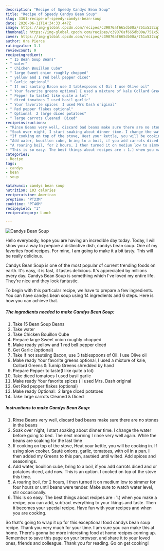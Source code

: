 ```yaml
---
description: "Recipe of Speedy Candys Bean Soup"
title: "Recipe of Speedy Candys Bean Soup"
slug: 3361-recipe-of-speedy-candys-bean-soup
date: 2020-06-11T14:34:33.447Z
image: https://img-global.cpcdn.com/recipes/c39076af665db00a/751x532cq70/candys-bean-soup-recipe-main-photo.jpg
thumbnail: https://img-global.cpcdn.com/recipes/c39076af665db00a/751x532cq70/candys-bean-soup-recipe-main-photo.jpg
cover: https://img-global.cpcdn.com/recipes/c39076af665db00a/751x532cq70/candys-bean-soup-recipe-main-photo.jpg
author: Ora Pierce
ratingvalue: 3.1
reviewcount: 9
recipeingredient:
- " 15 Bean Soup Beans"
- " water"
- " Chicken Bouillon Cube"
- " large Sweet onion roughly chopped"
- " yellow and 1 red bell pepper diced"
- " Garlic optional"
- " If not sauting Bacon use 3 tablespoons of Oil I use Olive oil"
- " Your favorite greens optional I used a mixture of kale Collard Greens  Turnip Greens shredded by hand"
- " Pepper to tasteI like quite a lot"
- " diced tomatoes I used basil garlic"
- " Your favorite spices  I used Mrs Dash original"
- " Red pepper flakes optional"
- " Optional  2 large diced potatoes"
- " large carrots Cleaned  Diced"
recipeinstructions:
- "Rinse Beans very well, discard bad beans make sure there are no stones in the beans"
- "Soak over night, I start soaking about dinner time. I change the water before going to bed. The next morning I rinse very well again. While the beans are soaking for the last time"
- "If cooking on top of the stove, Heat your kettle, you will be cooking in. If using slow cooker. Sauté onions, garlic, tomatoes, with oil in a pan. I then added my Greens to this pan, sautéed until wilted. Add spices and seasonings."
- "Add water, bouillon cube, bring to a boil, if you add carrots diced and or potatoes diced, add now. This is an option. I cooked on top of the stove this time."
- "A roaring boil, for 2 hours, I then turned it on medium low to simmer for four hours or until beans were tender. Make sure to watch water level, stir occasionally."
- "This is so easy. The best things about recipes are : 1.) when you make a recipe, you can add, subtract everything to your likings and taste. Then it becomes your special recipe. Have fun with your recipes and when you are cooking."
categories:
- Recipe
tags:
- candys
- bean
- soup

katakunci: candys bean soup 
nutrition: 103 calories
recipecuisine: American
preptime: "PT23M"
cooktime: "PT46M"
recipeyield: "1"
recipecategory: Lunch

---
```



![Candys Bean Soup](https://img-global.cpcdn.com/recipes/c39076af665db00a/751x532cq70/candys-bean-soup-recipe-main-photo.jpg)

Hello everybody, hope you are having an incredible day today. Today, I will show you a way to prepare a distinctive dish, candys bean soup. One of my favorites food recipes. For mine, I am going to make it a bit tasty. This will be really delicious.

Candys Bean Soup is one of the most popular of current trending foods on earth. It's easy, it is fast, it tastes delicious. It's appreciated by millions every day. Candys Bean Soup is something which I've loved my entire life. They're nice and they look fantastic.




To begin with this particular recipe, we have to prepare a few ingredients. You can have candys bean soup using 14 ingredients and 6 steps. Here is how you can achieve that.

<!--inarticleads1-->

##### The ingredients needed to make Candys Bean Soup:

1. Take  15 Bean Soup Beans
1. Take  water
1. Take  Chicken Bouillon Cube
1. Prepare  large Sweet onion roughly chopped
1. Make ready  yellow and 1 red bell pepper diced
1. Get  Garlic (optional)
1. Take  If not sautéing Bacon, use 3 tablespoons of Oil. I use Olive oil
1. Make ready  Your favorite greens optional, I used a mixture of kale, Collard Greens &amp; Turnip Greens shredded by hand
1. Prepare  Pepper to taste(I like quite a lot)
1. Take  diced tomatoes I used basil garlic
1. Make ready  Your favorite spices ( I used Mrs. Dash original
1. Get  Red pepper flakes (optional)
1. Make ready  Optional:  2 large diced potatoes
1. Take  large carrots Cleaned &amp; Diced




<!--inarticleads2-->

##### Instructions to make Candys Bean Soup:

1. Rinse Beans very well, discard bad beans make sure there are no stones in the beans
1. Soak over night, I start soaking about dinner time. I change the water before going to bed. The next morning I rinse very well again. While the beans are soaking for the last time
1. If cooking on top of the stove, Heat your kettle, you will be cooking in. If using slow cooker. Sauté onions, garlic, tomatoes, with oil in a pan. I then added my Greens to this pan, sautéed until wilted. Add spices and seasonings.
1. Add water, bouillon cube, bring to a boil, if you add carrots diced and or potatoes diced, add now. This is an option. I cooked on top of the stove this time.
1. A roaring boil, for 2 hours, I then turned it on medium low to simmer for four hours or until beans were tender. Make sure to watch water level, stir occasionally.
1. This is so easy. The best things about recipes are : 1.) when you make a recipe, you can add, subtract everything to your likings and taste. Then it becomes your special recipe. Have fun with your recipes and when you are cooking.




So that's going to wrap it up for this exceptional food candys bean soup recipe. Thank you very much for your time. I am sure you can make this at home. There's gonna be more interesting food at home recipes coming up. Remember to save this page on your browser, and share it to your loved ones, friends and colleague. Thank you for reading. Go on get cooking!
